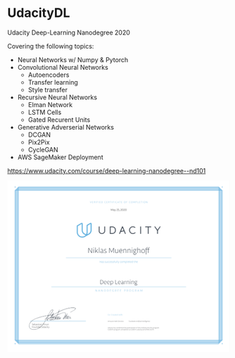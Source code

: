 # UdacityDL
Udacity Deep-Learning Nanodegree 2020


Covering the following topics:

- Neural Networks w/ Numpy & Pytorch
- Convolutional Neural Networks
  - Autoencoders
  - Transfer learning
  - Style transfer
- Recursive Neural Networks
  - Elman Network
  - LSTM Cells
  - Gated Recurent Units
- Generative Adverserial Networks
  - DCGAN
  - Pix2Pix
  - CycleGAN
- AWS SageMaker Deployment


https://www.udacity.com/course/deep-learning-nanodegree--nd101



![](certificate/Cert_UD_DL_NM.png)

